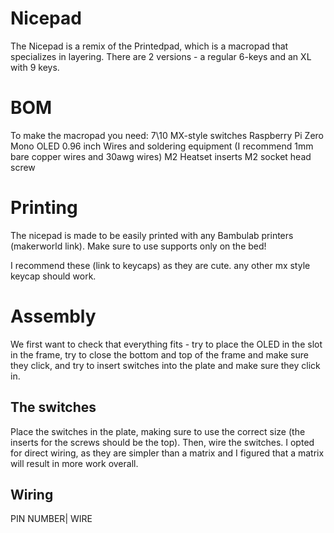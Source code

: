 # Nicepad
The Nicepad is a remix of the Printedpad, which is a macropad that specializes in layering. There are 2 versions - a regular 6-keys and an XL with 9 keys.

# BOM
To make the macropad you need:
7\10 MX-style switches
Raspberry Pi Zero
Mono OLED 0.96 inch
Wires and soldering equipment (I recommend 1mm bare copper wires and 30awg wires)
M2 Heatset inserts
M2 socket head screw

# Printing
The nicepad is made to be easily printed with any Bambulab printers (makerworld link). Make sure to use supports only on the bed!

I recommend these (link to keycaps) as they are cute. any other mx style keycap should work.

# Assembly

We first want to check that everything fits - try to place the OLED in the slot in the frame, try to close the bottom and top of the frame and make sure they click, and try to insert switches into the plate and make sure they click in.

## The switches
Place the switches in the plate, making sure to use the correct size (the inserts for the screws should be the top).
Then, wire the switches. I opted for direct wiring, as they are simpler than a matrix and I figured that a matrix will result in more work overall.


## Wiring

PIN NUMBER| WIRE
